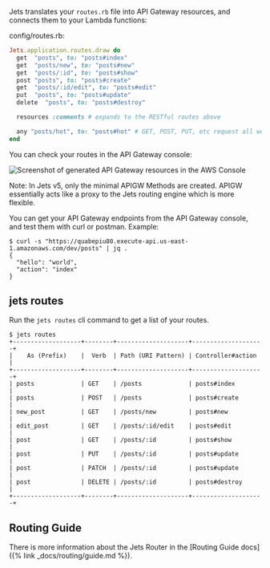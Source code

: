 Jets translates your `routes.rb` file into API Gateway resources, and connects them to your Lambda functions:

config/routes.rb:

```ruby
Jets.application.routes.draw do
  get  "posts", to: "posts#index"
  get  "posts/new", to: "posts#new"
  get  "posts/:id", to: "posts#show"
  post "posts", to: "posts#create"
  get  "posts/:id/edit", to: "posts#edit"
  put  "posts", to: "posts#update"
  delete  "posts", to: "posts#destroy"

  resources :comments # expands to the RESTful routes above

  any "posts/hot", to: "posts#hot" # GET, POST, PUT, etc request all work
end
```

You can check your routes in the API Gateway console:

![Screenshot of generated API Gateway resources in the AWS Console](https://img.boltops.com/tools/jets/routing/demo-api-gateway.png)

Note: In Jets v5, only the minimal APIGW Methods are created. APIGW essentially acts like a proxy to the Jets routing engine which is more flexible.

You can get your API Gateway endpoints from the API Gateway console, and test them with curl or postman. Example:

    $ curl -s "https://quabepiu80.execute-api.us-east-1.amazonaws.com/dev/posts" | jq .
    {
      "hello": "world",
      "action": "index"
    }

## jets routes

Run the `jets routes` cli command to get a list of your routes.

    $ jets routes
    +-------------------+--------+--------------------+--------------------+
    |    As (Prefix)    |  Verb  | Path (URI Pattern) | Controller#action  |
    +-------------------+--------+--------------------+--------------------+
    | posts             | GET    | /posts             | posts#index        |
    | posts             | POST   | /posts             | posts#create       |
    | new_post          | GET    | /posts/new         | posts#new          |
    | edit_post         | GET    | /posts/:id/edit    | posts#edit         |
    | post              | GET    | /posts/:id         | posts#show         |
    | post              | PUT    | /posts/:id         | posts#update       |
    | post              | PATCH  | /posts/:id         | posts#update       |
    | post              | DELETE | /posts/:id         | posts#destroy      |
    +-------------------+--------+--------------------+--------------------+

## Routing Guide

There is more information about the Jets Router in the [Routing Guide docs]({% link _docs/routing/guide.md %}).
